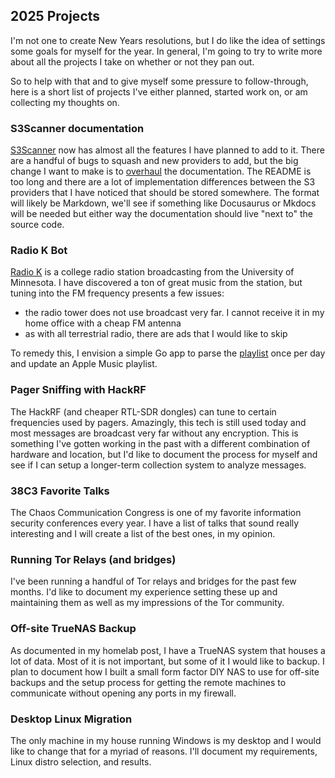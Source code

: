 ## 2025 Projects

I'm not one to create New Years resolutions, but I do like the idea of settings some goals for myself for the year. In general, I'm going to try to write more about all the projects I take on whether or not they pan out.

So to help with that and to give myself some pressure to follow-through, here is a short list of projects I've either planned, started work on, or am collecting my thoughts on.

### S3Scanner documentation

[S3Scanner](https://github.com/sa7mon/S3Scanner) now has almost all the features I have planned to add to it. There are a handful of bugs to squash and new providers to add, but the big change I want to make is to [overhaul](https://github.com/sa7mon/S3Scanner/issues/264) the documentation. The README is too long and there are a lot of implementation differences between the S3 providers that I have noticed that should be stored somewhere. The format will likely be Markdown, we'll see if something like Docusaurus or Mkdocs will be needed but either way the documentation should live "next to" the source code.

### Radio K Bot

[Radio K](https://radiok.org/) is a college radio station broadcasting from the University of Minnesota. I have discovered a ton of great music from the station, but tuning into the FM frequency presents a few issues:
- the radio tower does not use broadcast very far. I cannot receive it in my home office with a cheap FM antenna
- as with all terrestrial radio, there are ads that I would like to skip

To remedy this, I envision a simple Go app to parse the [playlist](https://radiok.org/playlist) once per day and update an Apple Music playlist. 

### Pager Sniffing with HackRF

The HackRF (and cheaper RTL-SDR dongles) can tune to certain frequencies used by pagers. Amazingly, this tech is still used today and most messages are broadcast very far without any encryption. This is something I've gotten working in the past with a different combination of hardware and location, but I'd like to document the process for myself and see if I can setup a longer-term collection system to analyze messages.

### 38C3 Favorite Talks

The Chaos Communication Congress is one of my favorite information security conferences every year. I have a list of talks that sound really interesting and I will create a list of the best ones, in my opinion.

### Running Tor Relays (and bridges)

I've been running a handful of Tor relays and bridges for the past few months. I'd like to document my experience setting these up and maintaining them as well as my impressions of the Tor community. 

### Off-site TrueNAS Backup

As documented in my homelab post, I have a TrueNAS system that houses a lot of data. Most of it is not important, but some of it I would like to backup. I plan to document how I built a small form factor DIY NAS to use for off-site backups and the setup process for getting the remote machines to communicate without opening any ports in my firewall.

### Desktop Linux Migration

The only machine in my house running Windows is my desktop and I would like to change that for a myriad of reasons. I'll document my requirements, Linux distro selection, and results.

